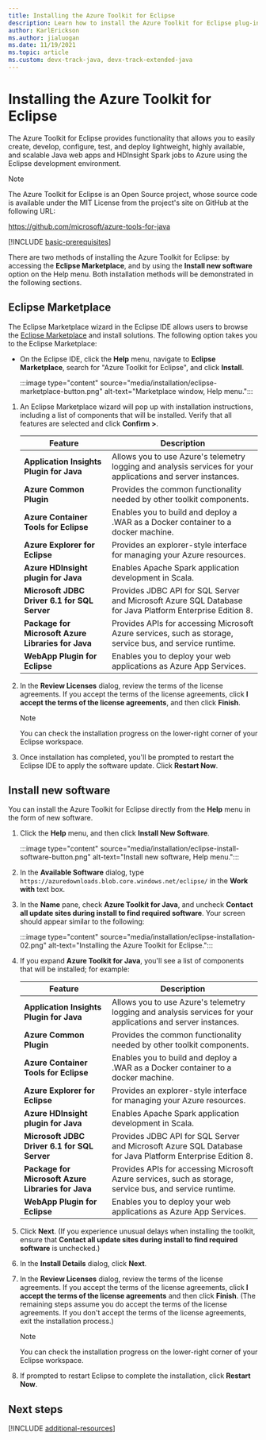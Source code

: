 ```yaml
---
title: Installing the Azure Toolkit for Eclipse
description: Learn how to install the Azure Toolkit for Eclipse plug-in to create and deploy cloud applications to Azure.
author: KarlErickson
ms.author: jialuogan
ms.date: 11/19/2021
ms.topic: article
ms.custom: devx-track-java, devx-track-extended-java
---
```


# Installing the Azure Toolkit for Eclipse

The Azure Toolkit for Eclipse provides functionality that allows you to easily create, develop, configure, test, and deploy lightweight, highly available, and scalable Java web apps and HDInsight Spark jobs to Azure using the Eclipse development environment.

> [!NOTE]
>
> The Azure Toolkit for Eclipse is an Open Source project, whose source code is available under the MIT License from the project's site on GitHub at the following URL:
>
> <https://github.com/microsoft/azure-tools-for-java>

[!INCLUDE [basic-prerequisites](includes/basic-prerequisites.md)]

There are two methods of installing the Azure Toolkit for Eclipse: by accessing the **Eclipse Marketplace**, and by using the **Install new software** option on the Help menu. Both installation methods will be demonstrated in the following sections.

## Eclipse Marketplace

The Eclipse Marketplace wizard in the Eclipse IDE allows users to browse the [Eclipse Marketplace](https://marketplace.eclipse.org/) and install solutions. The following option takes you to the Eclipse Marketplace:

- On the Eclipse IDE, click the **Help** menu, navigate to **Eclipse Marketplace**, search for "Azure Toolkit for Eclipse", and click **Install**.

   :::image type="content" source="media/installation/eclipse-marketplace-button.png" alt-text="Marketplace window, Help menu.":::

1. An Eclipse Marketplace wizard will pop up with installation instructions, including a list of components that will be installed. Verify that all features are selected and click **Confirm >**.

   | Feature | Description |
   |---|---|
   | **Application Insights Plugin for Java** | Allows you to use Azure's telemetry logging and analysis services for your applications and server instances. |
   | **Azure Common Plugin** | Provides the common functionality needed by other toolkit components. |
   | **Azure Container Tools for Eclipse** | Enables you to build and deploy a .WAR as a Docker container to a docker machine. |
   | **Azure Explorer for Eclipse** | Provides an explorer-style interface for managing your Azure resources. |
   | **Azure HDInsight plugin for Java** | Enables Apache Spark application development in Scala. |
   | **Microsoft JDBC Driver 6.1 for SQL Server** | Provides JDBC API for SQL Server and Microsoft Azure SQL Database for Java Platform Enterprise Edition 8. |
   | **Package for Microsoft Azure Libraries for Java** | Provides APIs for accessing Microsoft Azure services, such as storage, service bus, and service runtime. |
   | **WebApp Plugin for Eclipse** | Enables you to deploy your web applications as Azure App Services. |

1. In the **Review Licenses** dialog, review the terms of the license agreements. If you accept the terms of the license agreements, click **I accept the terms of the license agreements**, and then click **Finish**.

   > [!NOTE]
   > You can check the installation progress on the lower-right corner of your Eclipse workspace.

1. Once installation has completed, you'll be prompted to restart the Eclipse IDE to apply the software update. Click **Restart Now**.

## Install new software

You can install the Azure Toolkit for Eclipse directly from the **Help** menu in the form of new software.

1. Click the **Help** menu, and then click **Install New Software**.

   :::image type="content" source="media/installation/eclipse-install-software-button.png" alt-text="Install new software, Help menu.":::

1. In the **Available Software** dialog, type `https://azuredownloads.blob.core.windows.net/eclipse/` in the **Work with** text box.

1. In the **Name** pane, check **Azure Toolkit for Java**, and uncheck **Contact all update sites during install to find required software**. Your screen should appear similar to the following:

   :::image type="content" source="media/installation/eclipse-installation-02.png" alt-text="Installing the Azure Toolkit for Eclipse.":::

1. If you expand **Azure Toolkit for Java**, you'll see a list of components that will be installed; for example:

   | Feature | Description |
   |---|---|
   | **Application Insights Plugin for Java** | Allows you to use Azure's telemetry logging and analysis services for your applications and server instances. |
   | **Azure Common Plugin** | Provides the common functionality needed by other toolkit components. |
   | **Azure Container Tools for Eclipse** | Enables you to build and deploy a .WAR as a Docker container to a docker machine. |
   | **Azure Explorer for Eclipse** | Provides an explorer-style interface for managing your Azure resources. |
   | **Azure HDInsight plugin for Java** | Enables Apache Spark application development in Scala. |
   | **Microsoft JDBC Driver 6.1 for SQL Server** | Provides JDBC API for SQL Server and Microsoft Azure SQL Database for Java Platform Enterprise Edition 8. |
   | **Package for Microsoft Azure Libraries for Java** | Provides APIs for accessing Microsoft Azure services, such as storage, service bus, and service runtime. |
   | **WebApp Plugin for Eclipse** | Enables you to deploy your web applications as Azure App Services. |

1. Click **Next**. (If you experience unusual delays when installing the toolkit, ensure that **Contact all update sites during install to find required software** is unchecked.)

1. In the **Install Details** dialog, click **Next**.

1. In the **Review Licenses** dialog, review the terms of the license agreements. If you accept the terms of the license agreements, click **I accept the terms of the license agreements** and then click **Finish**. (The remaining steps assume you do accept the terms of the license agreements. If you don't accept the terms of the license agreements, exit the installation process.)

   > [!NOTE]
   > You can check the installation progress on the lower-right corner of your Eclipse workspace.

1. If prompted to restart Eclipse to complete the installation, click **Restart Now**.

## Next steps

[!INCLUDE [additional-resources](includes/additional-resources.md)]

<!-- URL List -->

<!-- Legacy MSDN URL = https://msdn.microsoft.com/library/azure/hh690946.aspx -->
